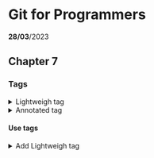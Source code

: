 # Git for Programmers
__28/03__/2023
## Chapter 7
### Tags 

<details>
<summary>Lightweigh tag</summary>
* Temporary tag is something that cannot be changed. 
* It is possible to set a name.
> Lightweight tag is mainly used in temporary local workspaces.
</details>

<details>
<summary>Annotated tag</summary>
* It is possible to attach the name and email of the person who performed and the date.
* It is possible to set a name.
* It is possible to attach a comment.
* It is possible to attach a signature.
> Annotated tag becomes important when there is a plan to mark important commits. It is usually used to mark commits used for release and can also add annotations alongside.
</details>

#### Use tags

<details>
<summary>Add Lightweigh tag</summary>

<details>
<summary>Add tag</summary>

'''
 $ git tag < tagname >
'''

</details>

</details>